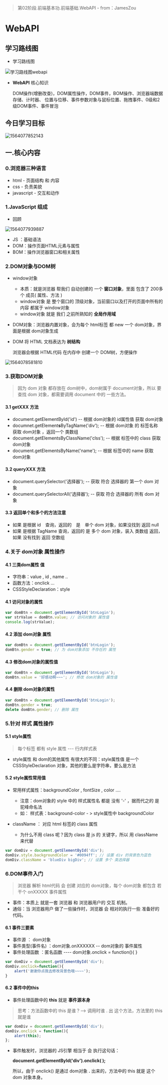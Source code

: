 > 第02阶段.前端基本功.前端基础.WebAPI - from：JamesZou

# WebAPI

## 学习路线图

+ 学习路线图

![学习路线图webapi](assets/学习路线图webapi.png)

+ **WebAPI** 核心知识

  DOM操作(增删改查)，DOM属性操作，DOM事件，BOM操作、浏览器端数据存储、计时器、 位置与位移、事件参数对象与鼠标位置、拖拽事件、0级和2级DOM事件、事件冒泡

## 今日学习目标

![1564077852143](assets/1564077852143.png)

## 一.核心内容

### 0.浏览器三种语言

+ html - 页面结构 和 内容
+ css - 负责美貌
+ javascript - 交互和动作

### 1.JavaScript 组成

+ 回顾

![1564077939887](assets/1564077939887.png)

+ JS ：基础语法
+ DOM：操作页面HTML元素与属性
+ BOM：操作浏览器窗口和相关属性

### 2.DOM对象与DOM树

+ window对象

  + 本质：就是浏览器 帮我们 自动创建的 一个 **窗口对象**，里面 包含了 200多个 成员( 属性、方法 )
  + window对象 是 整个窗口的 顶级对象，当前窗口以及打开的页面中所有的 内容 都属于 window对象
  + window对象 就是 我们 之前所熟知的 **全局作用域**

  

+ DOM对象：浏览器内置对象，会为每个 html标签 都 new 一个 dom对象，界面是根据 dom对象生成

+ DOM 将 HTML 文档表达为 **树结构**

  浏览器会根据 HTML代码 在内存中 创建一个 DOM树，方便操作

![1564078581810](assets/1564078581810.png)

### 3.获取DOM对象

> 因为  dom 对象 都存放在 dom树中，dom树属于 document对象，所以 要查找 dom 对象，都需要调用 document 中的 一些方法。

#### 3.1 getXXX 方法

+ document.getElementById('id') -- 根据 dom对象的 id属性值 获取 dom对象
+ documnet.getElement**s**ByTagName('div');  -- 根据 dom对象 的 标签名称 获取 dom对象 ，返回一个 类数组
+ document.getElementsByClassName('clss'); -- 根据 标签中的 class 获取 dom对象
+ document.getElementsByName('name'); --      根据 标签中的 name 获取 dom对象

#### 3.2 queryXXX 方法

+ document.querySelector('选择器');   -- 获取 符合 选择器的 第一个 dom 对象
+ document.querySelectorAll('选择器'); -- 获取 符合 选择器的 所有 dom 对象

#### 3.3 返回单个和多个的方法注意

+ 如果 是根据 id　查询，返回的　是　单个 dom 对象，如果没找到 返回 null
+ 如果 是根据 TagName 查询，返回的 是 多个 dom 对象，装入 类数组 返回，如果 没有找到 返回 空数组

### 4.关于 dom对象 属性操作

#### 4.1 三类dom属性 值

+ 字符串：value , id , name ..
+ 函数方法：onclick ...
+ CSSStyleDeclaration：style

#### 4.1 访问对象的属性

```js
var domBtn = document.getElementById('btnLogin');
var strValue = domBtn.value; // 访问对象的 属性值
console.log(strValue);
```

#### 4.2 添加 dom对象 属性

```js
var domBtn = document.getElementById('btnLogin');
domBtn.gender = true; // 为 dom对象添加 不存在的 属性
```

#### 4.3 修改dom对象的属性值

```js
var domBtn = document.getElementById('btnLogin');
domBtn.value = '好感动啊~~~'; // 修改 dom对象的 属性值
```

#### 4.4 删除 dom对象的属性

```js
var domBtn = document.getElementById('btnLogin');
domBtn.gender = true;
delete domBtn.gender; // 删除 属性
```

### 5.针对 样式 属性操作

#### 5.1 style属性

> 每个标签 都有  style 属性 --- 行内样式表

+ style属性 和 dom的其他属性 有很大的不同：style属性值 是一个 CSSStyleDeclaration 对象，其他的要么是字符串，要么是方法

#### 5.2 style属性常用值

+ 常用样式属性：backgroundColor , fontSize , color ....
  + 注意：dom对象的 style 中的 样式属性名 都是 没有 '-' ，据而代之的 是 驼峰命名法
  + 如： 样式表：background-color       - >     style属性中   backgroundColor

+ className ： 对应 html 标签的 class 属性
  + 为什么不用 class 呢？因为 class 是 js 的 关键字，所以 用 className 来代替

```js
var domDiv = document.getElementById('div');
domDiv.style.backgroundColor = '#0094ff'; // 设置 div 的背景色为蓝色 
domDiv.className = 'blueDiv bigDiv'; // 设置 多个 类选择器
```

### 6.DOM事件入门

> 浏览器 解析 html代码 会 创建 对应的 dom对象，每个 dom对象 都包含 若干个 onXXXXX 事件属性

+ 事件：本质上 就是一套 浏览器 和 浏览器用户的 交互 机制。
+ 通俗：当 浏览器用户 做了一些操作时，浏览器 会 相对的执行一些 准备好的代码。

#### 6.1 事件三要素

+ 事件源                   ： dom对象
+ 事件类型(事件名) ：dom对象.onXXXXXX   -- dom对象的 事件属性
+ 事件处理函数        ：匿名函数     ---- dom对象.onclick = function(){ }

```js
var domDiv = document.getElementById('div');
domDiv.onclick=function(){
    alert('谢谢你点我去修改背景色哦~~~~');
}
```

#### 6.2 事件中的this

+ 事件处理函数中的 **this** 就是 **事件源本身**

> 思考：方法函数中的 this 是谁？-->  调用时谁 . 出 这个方法，方法里的 this 就是谁

```js
var domDiv = document.getElementById('div');
domDiv.onclick = function(){
    alert(this);
};
```

+ 事件触发时，浏览器的 JS引擎 相当于 会 执行这句话：

  **document.getElementById('div').onclick( );**

  所以，由于 onclick() 是通过 dom对象 **.** 出来的，方法中的 this 就是 这个 dom 对象本身。